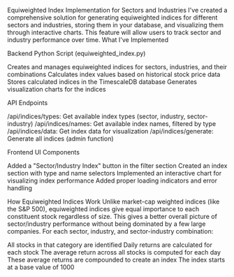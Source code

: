 Equiweighted Index Implementation for Sectors and Industries
I've created a comprehensive solution for generating equiweighted indices for different sectors and industries, storing them in your database, and visualizing them through interactive charts. This feature will allow users to track sector and industry performance over time.
What I've Implemented

Backend Python Script (equiweighted_index.py)

Creates and manages equiweighted indices for sectors, industries, and their combinations
Calculates index values based on historical stock price data
Stores calculated indices in the TimescaleDB database
Generates visualization charts for the indices


API Endpoints

/api/indices/types: Get available index types (sector, industry, sector-industry)
/api/indices/names: Get available index names, filtered by type
/api/indices/data: Get index data for visualization
/api/indices/generate: Generate all indices (admin function)


Frontend UI Components

Added a "Sector/Industry Index" button in the filter section
Created an index section with type and name selectors
Implemented an interactive chart for visualizing index performance
Added proper loading indicators and error handling



How Equiweighted Indices Work
Unlike market-cap weighted indices (like the S&P 500), equiweighted indices give equal importance to each constituent stock regardless of size. This gives a better overall picture of sector/industry performance without being dominated by a few large companies.
For each sector, industry, and sector-industry combination:

All stocks in that category are identified
Daily returns are calculated for each stock
The average return across all stocks is computed for each day
These average returns are compounded to create an index
The index starts at a base value of 1000